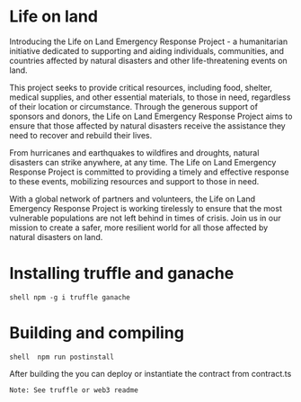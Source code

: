 # Life on land

Introducing the Life on Land Emergency Response Project - a humanitarian initiative dedicated to supporting and aiding individuals, communities, and countries affected by natural disasters and other life-threatening events on land.

This project seeks to provide critical resources, including food, shelter, medical supplies, and other essential materials, to those in need, regardless of their location or circumstance. Through the generous support of sponsors and donors, the Life on Land Emergency Response Project aims to ensure that those affected by natural disasters receive the assistance they need to recover and rebuild their lives.

From hurricanes and earthquakes to wildfires and droughts, natural disasters can strike anywhere, at any time. The Life on Land Emergency Response Project is committed to providing a timely and effective response to these events, mobilizing resources and support to those in need.

With a global network of partners and volunteers, the Life on Land Emergency Response Project is working tirelessly to ensure that the most vulnerable populations are not left behind in times of crisis. Join us in our mission to create a safer, more resilient world for all those affected by natural disasters on land.

# Installing truffle and ganache
``shell
npm -g i truffle ganache
``

# Building and compiling

``
shell 
npm run postinstall
``

After building the you can deploy or instantiate the contract from contract.ts

```
Note: See truffle or web3 readme
```
